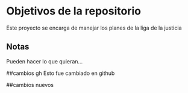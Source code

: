 # Objetivos de la repositorio

Este proyecto se encarga de manejar los planes de la liga de la justicia


## Notas
Pueden hacer lo que quieran...

##cambios gh
Esto fue cambiado en github

##cambios nuevos
